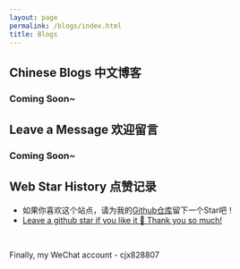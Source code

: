 ```yaml
---
layout: page
permalink: /blogs/index.html
title: Blogs
---
```


## Chinese Blogs 中文博客

### Coming Soon~

## Leave a Message 欢迎留言

### Coming Soon~
<!-- <br>

{% include disqus.html %} 

<br> -->

## Web Star History 点赞记录

- 如果你喜欢这个站点，请为我的[Github仓库](https://github.com/PlutoKirito/PlutoKirito.github.io)留下一个Star吧！
- [Leave a github star if you like it 🥰 Thank you so much!](https://github.com/PlutoKirito/PlutoKirito.github.io) 

<br>

<!-- [![Star History Chart](https://api.star-history.com/svg?repos=PlutoKirito/PlutoKirito.github.io&type=Date)](https://star-history.com/#PlutoKirito/PlutoKirito.github.io&Date)-->

Finally, my WeChat account - cjx828807

<br>
